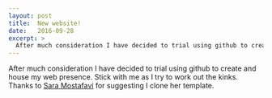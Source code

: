 ```yaml
---
layout: post
title:  New website!
date:   2016-09-28
excerpt: >
  After much consideration I have decided to trial using github to create and house my web presence. Stick with me as I try to work out the kinks. Thanks to [Sara Mostafavi](http://saramostafavi.github.io/) for suggesting I clone her template.
---
```


After much consideration I have decided to trial using github to create and house my web presence. Stick with me as I try to work out the kinks. Thanks to [Sara Mostafavi](http://saramostafavi.github.io/) for suggesting I clone her template.

